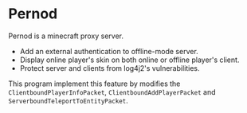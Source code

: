 # Pernod

Pernod is a minecraft proxy server.

- Add an external authentication to offline-mode server.
- Display online player's skin on both online or offline player's client.
- Protect server and clients from log4j2's vulnerabilities.

This program implement this feature by modifies the `ClientboundPlayerInfoPacket`, 
`ClientboundAddPlayerPacket` and `ServerboundTeleportToEntityPacket`.